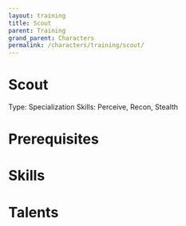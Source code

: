 ```yaml
---
layout: training
title: Scout
parent: Training
grand_parent: Characters
permalink: /characters/training/scout/
---
```


# Scout

Type: Specialization
Skills: Perceive, Recon, Stealth

# Prerequisites

# Skills

# Talents